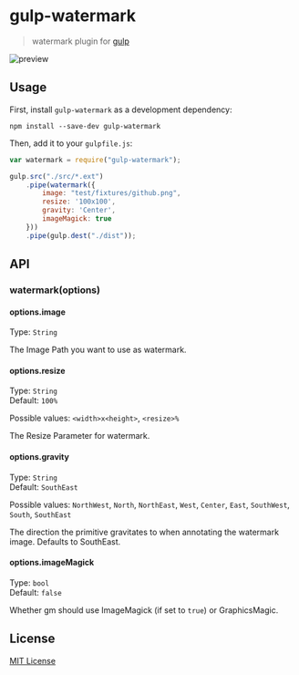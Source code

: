 # gulp-watermark

> watermark plugin for [gulp](https://github.com/wearefractal/gulp)

![preview](https://cloud.githubusercontent.com/assets/1150412/6130144/9f58aef4-b186-11e4-96b4-44bc0a1837f8.jpg)

## Usage

First, install `gulp-watermark` as a development dependency:

```shell
npm install --save-dev gulp-watermark
```

Then, add it to your `gulpfile.js`:

```javascript
var watermark = require("gulp-watermark");

gulp.src("./src/*.ext")
	.pipe(watermark({
		image: "test/fixtures/github.png",
        resize: '100x100',
        gravity: 'Center',
        imageMagick: true
	}))
	.pipe(gulp.dest("./dist"));
```

## API

### watermark(options)

#### options.image
Type: `String`  

The Image Path you want to use as watermark.

#### options.resize

Type: `String`<br>
Default: `100%`

Possible values: `<width>x<height>`, `<resize>%`

The Resize Parameter for watermark.

#### options.gravity

Type: `String`<br> 
Default: `SouthEast`

Possible values: `NorthWest`, `North`, `NorthEast`, `West`, `Center`, `East`, `SouthWest`, `South`, `SouthEast`

The direction the primitive gravitates to when annotating the watermark image. Defaults to SouthEast.

#### options.imageMagick

Type: `bool`<br>
Default: `false`

Whether gm should use ImageMagick (if set to `true`) or GraphicsMagic.

## License

[MIT License](http://en.wikipedia.org/wiki/MIT_License)

